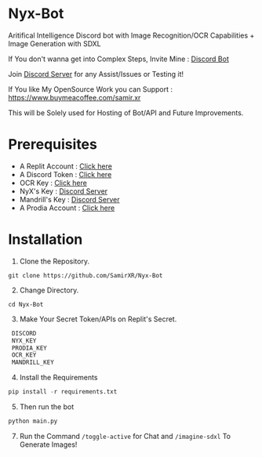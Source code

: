 # Nyx-Bot

Aritifical Intelligence Discord bot with Image Recognition/OCR Capabilities + Image Generation with SDXL

If You don't wanna get into Complex Steps, Invite Mine : [Discord Bot](https://discord.com/oauth2/authorize?client_id=1168048632059150346&scope=bot&permissions=8)

Join [Discord Server](https://discord.gg/P9gGZaXWGR) for any Assist/Issues or Testing it!

If You like My OpenSource Work you can Support : https://www.buymeacoffee.com/samir.xr

This will be Solely used for Hosting of Bot/API and Future Improvements.

# Prerequisites

- A Replit Account : [Click here](https://replit.com/~)
- A Discord Token  : [Click here](https://discord.com/developers/applications/)
- OCR Key          : [Click here](https://ocr.space/ocrapi/)
- NyX's Key        : [Discord Server](https://discord.gg/P9gGZaXWGR)
- Mandrill's Key   : [Discord Server](https://prodia.com/)
- A Prodia Account : [Click here](https://discord.gg/jTM9NCW49E/)

# Installation 

1. Clone the Repository.

```pyton
git clone https://github.com/SamirXR/Nyx-Bot
```

2. Change Directory.
   
```pyton
cd Nyx-Bot
```

3. Make Your Secret Token/APIs on Replit's Secret.
   
```python
 DISCORD
 NYX_KEY
 PRODIA_KEY
 OCR_KEY
 MANDRILL_KEY
```

4. Install the Requirements

```python
pip install -r requirements.txt
```

5. Then run the bot
```python
python main.py
```

7. Run the Command ```/toggle-active``` for Chat and ```/imagine-sdxl```  To Generate Images!
